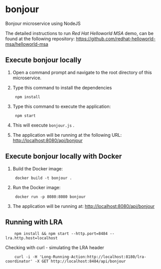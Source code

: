 # bonjour
Bonjour microservice using NodeJS

The detailed instructions to run *Red Hat Helloworld MSA* demo, can be found at the following repository: <https://github.com/redhat-helloworld-msa/helloworld-msa>


Execute bonjour locally
-----------------------

1. Open a command prompt and navigate to the root directory of this microservice.
2. Type this command to install the dependencies

        npm install

3. Type this command to execute the application:

        npm start

4. This will execute `bonjour.js` .
5. The application will be running at the following URL: <http://localhost:8080/api/bonjour>


Execute bonjour locally with Docker
-----------------------------------

1. Build the Docker image:

        docker build -t bonjour .

2. Run the Docker image:

        docker run -p 8080:8080 bonjour

3. The application will be running at: <http://localhost:8080/api/bonjour>

Running with LRA
----------------

        npm install && npm start --http.port=8484 --lra.http.host=localhost

Checking with curl - simulating the LRA header

        curl -i -H 'Long-Running-Action:http://localhost:8180/lra-coordinator' -X GET http://localhost:8484/api/bonjour

